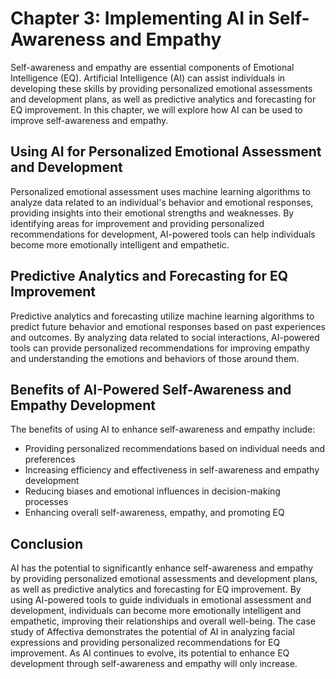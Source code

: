 Chapter 3: Implementing AI in Self-Awareness and Empathy
========================================================

Self-awareness and empathy are essential components of Emotional Intelligence (EQ). Artificial Intelligence (AI) can assist individuals in developing these skills by providing personalized emotional assessments and development plans, as well as predictive analytics and forecasting for EQ improvement. In this chapter, we will explore how AI can be used to improve self-awareness and empathy.

Using AI for Personalized Emotional Assessment and Development
--------------------------------------------------------------

Personalized emotional assessment uses machine learning algorithms to analyze data related to an individual's behavior and emotional responses, providing insights into their emotional strengths and weaknesses. By identifying areas for improvement and providing personalized recommendations for development, AI-powered tools can help individuals become more emotionally intelligent and empathetic.

Predictive Analytics and Forecasting for EQ Improvement
-------------------------------------------------------

Predictive analytics and forecasting utilize machine learning algorithms to predict future behavior and emotional responses based on past experiences and outcomes. By analyzing data related to social interactions, AI-powered tools can provide personalized recommendations for improving empathy and understanding the emotions and behaviors of those around them.

Benefits of AI-Powered Self-Awareness and Empathy Development
-------------------------------------------------------------

The benefits of using AI to enhance self-awareness and empathy include:

* Providing personalized recommendations based on individual needs and preferences
* Increasing efficiency and effectiveness in self-awareness and empathy development
* Reducing biases and emotional influences in decision-making processes
* Enhancing overall self-awareness, empathy, and promoting EQ

Conclusion
----------

AI has the potential to significantly enhance self-awareness and empathy by providing personalized emotional assessments and development plans, as well as predictive analytics and forecasting for EQ improvement. By using AI-powered tools to guide individuals in emotional assessment and development, individuals can become more emotionally intelligent and empathetic, improving their relationships and overall well-being. The case study of Affectiva demonstrates the potential of AI in analyzing facial expressions and providing personalized recommendations for EQ improvement. As AI continues to evolve, its potential to enhance EQ development through self-awareness and empathy will only increase.


